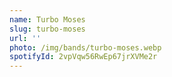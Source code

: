 ```yaml
---
name: Turbo Moses
slug: turbo-moses
url: ''
photo: /img/bands/turbo-moses.webp
spotifyId: 2vpVqw56RwEp67jrXVMe2r
---
```

